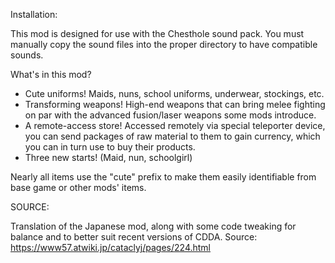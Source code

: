 Installation:

This mod is designed for use with the Chesthole sound pack. You must manually copy the sound files into the proper directory to have compatible sounds.

What's in this mod?
- Cute uniforms! Maids, nuns, school uniforms, underwear, stockings, etc.
- Transforming weapons! High-end weapons that can bring melee fighting on par with the advanced fusion/laser weapons some mods introduce.
- A remote-access store! Accessed remotely via special teleporter device, you can send packages of raw material to them to gain currency, which you can in turn use to buy their products.
- Three new starts! (Maid, nun, schoolgirl)

Nearly all items use the "cute" prefix to make them easily identifiable from base game or other mods' items.

SOURCE:

Translation of the Japanese mod, along with some code tweaking for balance and to better suit recent versions of CDDA. Source: https://www57.atwiki.jp/cataclyj/pages/224.html
